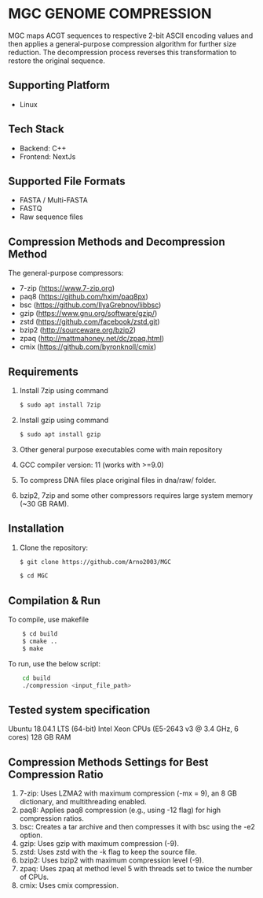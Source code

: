 #  MGC GENOME COMPRESSION
MGC maps ACGT sequences to respective 2-bit ASCII encoding values and then applies a general-purpose compression algorithm for further size reduction. The decompression process reverses this transformation to restore the original sequence.

## Supporting Platform

- Linux

## Tech Stack

- Backend: C++
- Frontend: NextJs


## Supported File Formats

- FASTA / Multi-FASTA
- FASTQ
- Raw sequence files

## Compression Methods and Decompression Method

The general-purpose compressors:

- 7-zip (https://www.7-zip.org)
- paq8 (https://github.com/hxim/paq8px)
- bsc (https://github.com/IlyaGrebnov/libbsc)
- gzip (https://www.gnu.org/software/gzip/)
- zstd (https://github.com/facebook/zstd.git)
- bzip2 (http://sourceware.org/bzip2)
- zpaq (http://mattmahoney.net/dc/zpaq.html)
- cmix (https://github.com/byronknoll/cmix)



## Requirements
1. Install 7zip using command
    ```sh
    $ sudo apt install 7zip
    ```
2. Install gzip using command
    ```sh
    $ sudo apt install gzip
    ```
3. Other general purpose executables come with main repository

4. GCC compiler version: 11 (works with >=9.0)

5. To compress DNA files place original files in dna/raw/ folder.

6. bzip2, 7zip and some other compressors requires large system memory (~30 GB RAM).


## Installation

1. Clone the repository:
    ```sh
   $ git clone https://github.com/Arno2003/MGC

   $ cd MGC
    ```



## Compilation & Run

To compile, use makefile

```sh
    $ cd build
    $ cmake ..
    $ make
```

To run, use the below script:

```bash
    cd build
    ./compression <input_file_path>
```



    
## Tested system specification

Ubuntu 18.04.1 LTS (64-bit) Intel Xeon CPUs (E5-2643 v3 @ 3.4 GHz, 6 cores) 128 GB RAM 

## Compression Methods Settings for Best Compression Ratio
1. 7-zip: Uses LZMA2 with maximum compression (-mx = 9), an 8 GB dictionary, and multithreading enabled.
2. paq8: Applies paq8 compression (e.g., using -12 flag) for high compression ratios.
3. bsc: Creates a tar archive and then compresses it with bsc using the -e2 option.
4. gzip: Uses gzip with maximum compression (-9).
5. zstd: Uses zstd with the -k flag to keep the source file.
6. bzip2: Uses bzip2 with maximum compression level (-9).
7. zpaq: Uses zpaq at method level 5 with threads set to twice the number of CPUs.
8. cmix: Uses cmix compression.
